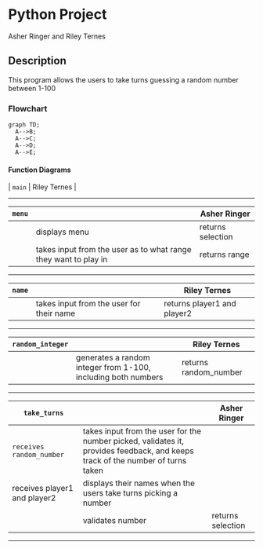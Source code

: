 # Python Project
Asher Ringer and Riley Ternes

## <Number Guesser> Description
This program allows the users to take turns guessing a random number between 1-100

### <Number Guesser> Flowchart
```mermaid
graph TD;
  A-->B;
  A-->C;
  A-->D;
  A-->E;
```

#### Function Diagrams

| `main`    |  Riley Ternes     |
***
| `menu`    |               |     Asher Ringer   |
| ------------------ | ------------- | ------------ |
| | displays menu | returns selection |
|   | takes input from the user as to what range they want to play in | returns range |
***
| `name`    |               |     Riley Ternes   |
| ------------------ | ------------- | ------------ |
|     | takes input from the user for their name  | returns player1 and player2|

***
| `random_integer`    |               |     Riley Ternes   |
| ------------------ | ------------- | ------------ |
|     | generates a random integer from 1-100, including both numbers | returns random_number|

***
| `take_turns`    |               |     Asher Ringer   |
| ------------------ | ------------- | ------------ |
| `receives random_number`    | takes input from the user for the number picked, validates it, provides feedback, and keeps track of the number of turns taken  |           |
|  receives player1 and player2 | displays their names when the users take turns picking a number | |
| | validates number | returns selection |
***
